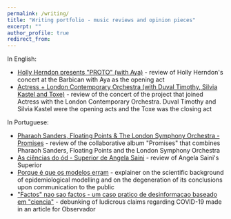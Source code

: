 ```yaml
---
permalink: /writing/
title: "Writing portfolio - music reviews and opinion pieces"
excerpt: ""
author_profile: true
redirect_from:
---
```


In English:

* [Holly Herndon presents "PROTO" (with Aya)](https://www.thresholdmagazine.pt/2019/10/holly-herndon-presents-proto-with-aya.html) - review of Holly Herndon's concert at the Barbican with Aya as the opening act
* [Actress + London Contemporary Orchestra (with Duval Timothy, Silvia Kastel and Toxe)](https://www.thresholdmagazine.pt/2018/06/actress-london-contemporary-orchestra.html) - review of the concert of the project that joined Actress with the London Contemporary Orchestra. Duval Timothy and Silvia Kastel were the opening acts and the Toxe was the closing act

In Portuguese:

* [Pharaoh Sanders, Floating Points & The London Symphony Orchestra - Promises](https://www.thresholdmagazine.pt/2021/03/review-pharaoh-sanders-floating-points.html) - review of the collaborative album "Promises" that combines Pharaoh Sanders, Floating Points and the London Symphony Orchestra
* [As ciências do ód - Superior de Angela Saini](https://mrnauc.wordpress.com/2021/07/10/as-ciencias-do-odio-superior-de-angela-saini/) - review of Angela Saini's Superior
* [Porque é que os modelos erram](https://mrnauc.wordpress.com/2021/07/10/porque-e-que-os-modelos-erram/) - explainer on the scientific background of epidemiological modelling and on the degeneration of its conclusions upon communication to the public
* ["Factos" nao sao factos - um caso pratico de desinformacao baseado em "ciencia"](https://josegcpa.ml/_pages/Factosnosofactosumcasoprticodedesinformao) - debunking of ludicrous claims regarding COVID-19 made in an article for Observador
